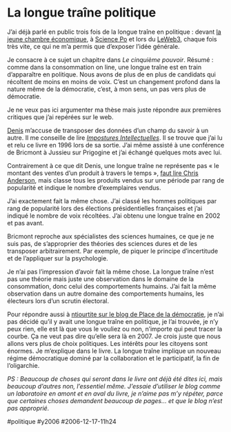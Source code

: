 # La longue traîne politique



J’ai déjà parlé en public trois fois de la longue traîne en politique : devant [la jeune chambre économique](../11/avant-premiere.md), à [Science Po](cinquiemes-matinees-de-l%e2%80%99afcap.md) et lors du [LeWeb3](http://www.leweb3.com), chaque fois très vite, ce qui ne m’a permis que d’exposer l’idée générale.

Je consacre à ce sujet un chapitre dans *Le cinquième pouvoir*. Résumé : comme dans la consommation on line, une longue traîne est en train d’apparaître en politique. Nous avons de plus de en plus de candidats qui récoltent de moins en moins de voix. C’est un changement profond dans la nature même de la démocratie, c’est, à mon sens, un pas vers plus de démocratie.

Je ne veux pas ici argumenter ma thèse mais juste répondre aux premières critiques que j’ai repérées sur le web.

[Denis](http://www.balencourt.com/com/index.php/2006/12/12/279-leweb3-internet-et-la-democratie) m’accuse de transposer des données d’un champ du savoir à un autre. Il me conseille de lire [*Impostures Intellectuelles*](http://www.amazon.fr/Impostures-intellectuelles-Sokal-Bricmont-J/dp/2253942766). Il se trouve que j’ai lu et relu ce livre en 1996 lors de sa sortie. J’ai même assisté à une conférence de Bricmont à Jussieu sur Prigogine et j’ai échangé quelques mots avec lui.

Contrairement à ce que dit Denis, une longue traîne ne représente pas « le montant des ventes d’un produit à travers le temps », [faut lire Chris Anderson](http://www.thelongtail.com/), mais classe tous les produits vendus sur une période par rang de popularité et indique le nombre d’exemplaires vendus.

J’ai exactement fait la même chose. J’ai classé les hommes politiques par rang de popularité lors des élections présidentielles françaises et j’ai indiqué le nombre de voix récoltées. J’ai obtenu une longue traîne en 2002 et pas avant.

Bricmont reproche aux spécialistes des sciences humaines, ce que je ne suis pas, de s’approprier des théories des sciences dures et de les transposer arbitrairement. Par exemple, de piquer le principe d’incertitude et de l’appliquer sur la psychologie.

Je n’ai pas l’impression d’avoir fait la même chose. La longue traîne n’est pas une théorie mais juste une observation dans le domaine de la consommation, donc celui des comportements humains. J’ai fait la même observation dans un autre domaine des comportements humains, les électeurs lors d’un scrutin électoral.

Pour répondre aussi à [ntiourtite sur le blog de Place de la démocratie](http://xmo.blogs.com/pdld/2006/12/leweb3_thierry__1.html), je n’ai pas décidé qu’il y avait une longue traîne en politique, je l’ai trouvée, je n’y peux rien, elle est là que vous le vouliez ou non, n’importe qui peut tracer la courbe. Ça ne veut pas dire qu’elle sera là en 2007. Je crois juste que nous allons vers plus de choix politiques. Les intérêts pour les citoyens sont énormes. Je m’explique dans le livre. La longue traîne implique un nouveau régime démocratique dominé par la collaboration et le participatif, la fin de l’oligarchie.

*PS : Beaucoup de choses qui seront dans le livre ont déjà été dites ici, mais beaucoup d’autres non, l’essentiel même. J’essaie d’utiliser le blog comme un laboratoire en amont et en aval du livre, je n’aime pas m’y répéter, parce que certaines choses demandent beaucoup de pages… et que le blog n’est pas approprié.*

#politique #y2006 #2006-12-17-11h24
